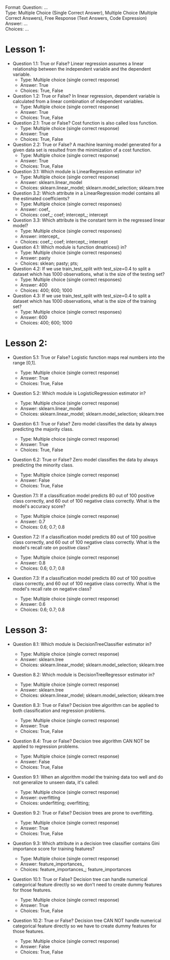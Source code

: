 Format:
Question: ...  
Type: Multiple Choice (Single Correct Answer),  Multiple Choice (Multiple Correct Answers), Free Response (Text Answers, Code Expression)
Answer: ...  
Choices: ...  

# Lesson 1:
- Question 1.1: True or False? Linear regression assumes a linear relationship between the independent variable and the dependent variable.
  - Type: Multiple choice (single correct response)
  - Answer: True
  - Choices: True, False
- Question 1.2: True or False? In linear regression, dependent variable is calculated from a linear combination of independent variables.
  - Type: Multiple choice (single correct response)
  - Answer: True
  - Choices: True, False
- Question 2.1: True or False? Cost function is also called loss function.
  - Type: Multiple choice (single correct response)
  - Answer: True
  - Choices: True, False
- Question 2.2: True or False? A machine learning model generated for a given data set is resulted from the minimization of a cost function.
  - Type: Multiple choice (single correct response)
  - Answer: True
  - Choices: True, False
- Question 3.1: Which module is LinearRegression estimator in?
  - Type: Multiple choice (single correct response)
  - Answer: sklearn.linear_model
  - Choices: sklearn.linear_model; sklearn.model_selection; sklearn.tree
- Question 3.2: Which attribute in a LinearRegression model contains all the estimated coefficients?
  - Type: Multiple choice (single correct responses)
  - Answer: coef_
  - Choices: coef_; coef; intercept_; intercept
- Question 3.3: Which attribute is the constant term in the regressed linear model?
  - Type: Multiple choice (single correct responses)
  - Answer: intercept_
  - Choices: coef_; coef; intercept_; intercept
- Question 4.1: Which module is function dmatrices() in?
  - Type: Multiple choice (single correct responses)
  - Answer: pasty
  - Choices: sklean; pasty; pts;
- Question 4.2: If we use train_test_split with test_size=0.4 to split a dataset which has 1000 observations, what is the size of the testing set?
  - Type: Multiple choice (single correct responses)
  - Answer: 400
  - Choices: 400; 600; 1000
- Question 4.3: If we use train_test_split with test_size=0.4 to split a dataset which has 1000 observations, what is the size of the training set?
  - Type: Multiple choice (single correct responses)
  - Answer: 600
  - Choices: 400; 600; 1000

# Lesson 2:
- Question 5.1: True or False? Logistic function maps real numbers into the range  [0,1].
  - Type: Multiple choice (single correct response)
  - Answer: True
  - Choices: True, False
- Question 5.2: Which module is LogisticRegression estimator in?
  - Type: Multiple choice (single correct response)
  - Answer: sklearn.linear_model
  - Choices: sklearn.linear_model; sklearn.model_selection; sklearn.tree

- Question 6.1: True or False? Zero model classifies the data by always predicting the majority class.
  - Type: Multiple choice (single correct response)
  - Answer: True
  - Choices: True, False
- Question 6.2: True or False? Zero model classifies the data by always predicting the minority class.
  - Type: Multiple choice (single correct response)
  - Answer: False
  - Choices: True, False
- Question 7.1: If a classification model predicts 80 out of 100 positive class correctly, and 60 out of 100 negative class correctly. What is the model's accuracy score?
  - Type: Multiple choice (single correct response)
  - Answer: 0.7
  - Choices: 0.6; 0.7; 0.8
- Question 7.2: If a classification model predicts 80 out of 100 positive class correctly, and 60 out of 100 negative class correctly. What is the model's recall rate on positive class?
  - Type: Multiple choice (single correct response)
  - Answer: 0.8
  - Choices: 0.6; 0.7; 0.8
- Question 7.3: If a classification model predicts 80 out of 100 positive class correctly, and 60 out of 100 negative class correctly. What is the model's recall rate on negative class?
  - Type: Multiple choice (single correct response)
  - Answer: 0.6
  - Choices: 0.6; 0.7; 0.8

# Lesson 3:
- Question 8.1: Which module is DecisionTreeClassifier estimator in?
  - Type: Multiple choice (single correct response)
  - Answer: sklearn.tree
  - Choices: sklearn.linear_model; sklearn.model_selection; sklearn.tree
- Question 8.2: Which module is DecisionTreeRegressor estimator in?
  - Type: Multiple choice (single correct response)
  - Answer: sklearn.tree
  - Choices: sklearn.linear_model; sklearn.model_selection; sklearn.tree
- Question 8.3: True or False? Decision tree algorithm can be applied to both classification and regression problems.
  - Type: Multiple choice (single correct response)
  - Answer: True
  - Choices: True, False
- Question 8.4: True or False? Decision tree algorithm CAN NOT be applied to regression problems.
  - Type: Multiple choice (single correct response)
  - Answer: False
  - Choices: True, False

- Question 9.1: When an algorithm model the training data too well and do not generalize to unseen data, it's called:
  - Type: Multiple choice (single correct response)
  - Answer: overfitting
  - Choices: underfitting; overfitting;

- Question 9.2: True or False? Decision trees are prone to overfitting.
  - Type: Multiple choice (single correct response)
  - Answer: True
  - Choices: True, False
- Question 9.3: Which attribute in a decision tree classifier contains Gini importance score for training features?
  - Type: Multiple choice (single correct response)
  - Answer: feature_importances_
  - Choices: feature_importances_; feature_importances

- Question 10.1: True or False? Decision tree can handle numerical categorical feature directly so we don't need to create dummy features for those features.
  - Type: Multiple choice (single correct response)
  - Answer: True
  - Choices: True, False
- Question 10.2: True or False? Decision tree CAN NOT handle numerical categorical feature directly so we have to create dummy features for those features.
  - Type: Multiple choice (single correct response)
  - Answer: False
  - Choices: True, False
